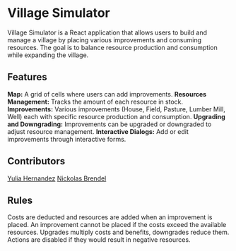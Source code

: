# Village Simulator

Village Simulator is a React application that allows users to build and manage a village by placing various improvements and consuming resources. The goal is to balance resource production and consumption while expanding the village.

## Features

**Map:** A grid of cells where users can add improvements.
**Resources Management:** Tracks the amount of each resource in stock.
**Improvements:** Various improvements (House, Field, Pasture, Lumber Mill, Well) each with specific resource production and consumption.
**Upgrading and Downgrading:** Improvements can be upgraded or downgraded to adjust resource management.
**Interactive Dialogs:** Add or edit improvements through interactive forms.

## Contributors

<a href="https://github.com/Yulia182">Yulia Hernandez</a> <a href="https://github.com/nbrendel27"> Nickolas Brendel</a>

## Rules

Costs are deducted and resources are added when an improvement is placed.
An improvement cannot be placed if the costs exceed the available resources.
Upgrades multiply costs and benefits, downgrades reduce them.
Actions are disabled if they would result in negative resources.
